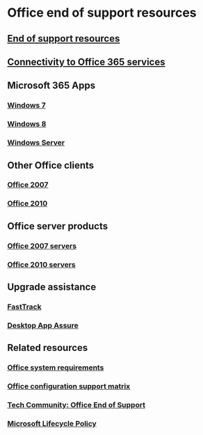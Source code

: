 # Office end of support resources

## [End of support resources](resources.md)
## [Connectivity to Office 365 services](office-365-services-connectivity.md) 

## Microsoft 365 Apps

### [Windows 7](windows-7-support.md)
### [Windows 8](windows-8-support.md)
### [Windows Server](windows-server-support.md)

## Other Office clients

### [Office 2007](office-2007-end-support-roadmap.md)
### [Office 2010](office-2010-end-support-roadmap.md)

## Office server products

### [Office 2007 servers](https://docs.microsoft.com/Office365/Enterprise/upgrade-from-office-2007-servers-and-products)
### [Office 2010 servers](https://docs.microsoft.com/Office365/Enterprise/upgrade-from-office-2010-servers-and-products)

## Upgrade assistance

### [FastTrack](https://docs.microsoft.com/fasttrack/m365-fasttrack-benefit-overview)
### [Desktop App Assure](https://docs.microsoft.com/fasttrack/win-10-desktop-app-assure)

## Related resources

### [Office system requirements](https://products.office.com/office-resources)
### [Office configuration support matrix](https://go.microsoft.com/fwlink/p/?linkid=2111390)
### [Tech Community: Office End of Support](https://techcommunity.microsoft.com/t5/microsoft-office-end-of-support/ct-p/OfficeEOS)
### [Microsoft Lifecycle Policy](https://docs.microsoft.com/lifecycle/)
